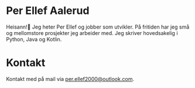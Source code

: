 # Per Ellef Aalerud
Heisann!👋 Jeg heter Per Ellef og jobber som utvikler. På fritiden har jeg små og mellomstore prosjekter jeg arbeider med. Jeg skriver hovedsakelig i Python, Java og Kotlin.

# Kontakt
Kontakt med på mail via per.ellef2000@outlook.com.
